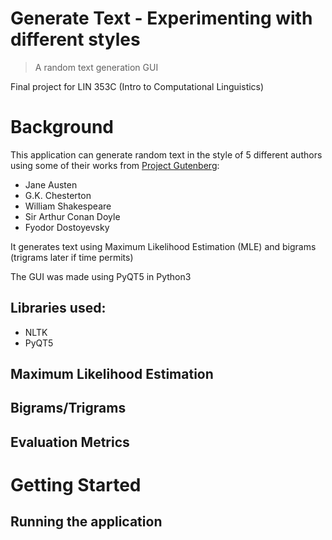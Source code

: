 # Generate Text - Experimenting with different styles

> A random text generation GUI

Final project for LIN 353C (Intro to Computational Linguistics)

# Background
This application can generate random text in the style of 5 different authors using some of their works from [Project Gutenberg](http://www.gutenberg.org): 
* Jane Austen
* G.K. Chesterton
* William Shakespeare
* Sir Arthur Conan Doyle
* Fyodor Dostoyevsky

It generates text using Maximum Likelihood Estimation (MLE) and bigrams (trigrams later if time permits)

The GUI was made using PyQT5 in Python3

## Libraries used: 
* NLTK
* PyQT5

## Maximum Likelihood Estimation
## Bigrams/Trigrams
## Evaluation Metrics

# Getting Started
## Running the application
